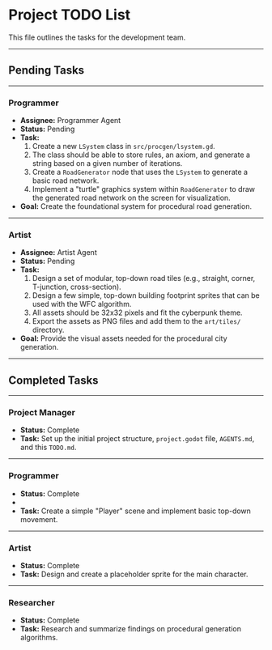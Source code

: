 # Project TODO List

This file outlines the tasks for the development team.

---
## **Pending Tasks**
---

### **Programmer**
- **Assignee:** Programmer Agent
- **Status:** Pending
- **Task:**
    1.  Create a new `LSystem` class in `src/procgen/lsystem.gd`.
    2.  The class should be able to store rules, an axiom, and generate a string based on a given number of iterations.
    3.  Create a `RoadGenerator` node that uses the `LSystem` to generate a basic road network.
    4.  Implement a "turtle" graphics system within `RoadGenerator` to draw the generated road network on the screen for visualization.
- **Goal:** Create the foundational system for procedural road generation.

---

### **Artist**
- **Assignee:** Artist Agent
- **Status:** Pending
- **Task:**
    1.  Design a set of modular, top-down road tiles (e.g., straight, corner, T-junction, cross-section).
    2.  Design a few simple, top-down building footprint sprites that can be used with the WFC algorithm.
    3.  All assets should be 32x32 pixels and fit the cyberpunk theme.
    4.  Export the assets as PNG files and add them to the `art/tiles/` directory.
- **Goal:** Provide the visual assets needed for the procedural city generation.

---
## **Completed Tasks**
---

### **Project Manager**
- **Status:** Complete
- **Task:** Set up the initial project structure, `project.godot` file, `AGENTS.md`, and this `TODO.md`.

---

### **Programmer**
- **Status:** Complete
-
- **Task:** Create a simple "Player" scene and implement basic top-down movement.

---

### **Artist**
- **Status:** Complete
- **Task:** Design and create a placeholder sprite for the main character.

---

### **Researcher**
- **Status:** Complete
- **Task:** Research and summarize findings on procedural generation algorithms.
